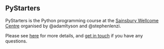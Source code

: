 ## PyStarters


PyStarters is the Python programming course at the [Sainsbury Wellcome Centre](https://www.sainsburywellcome.org) 
organised by @adamltyson and @stephenlenzi.

Please see [here](https://sainsburywellcomecentre.github.io/pystarters/) for more details, and 
[get in touch](mailto:adam.tyson@ucl.ac.uk?subject=pystarters) if you have any questions.

